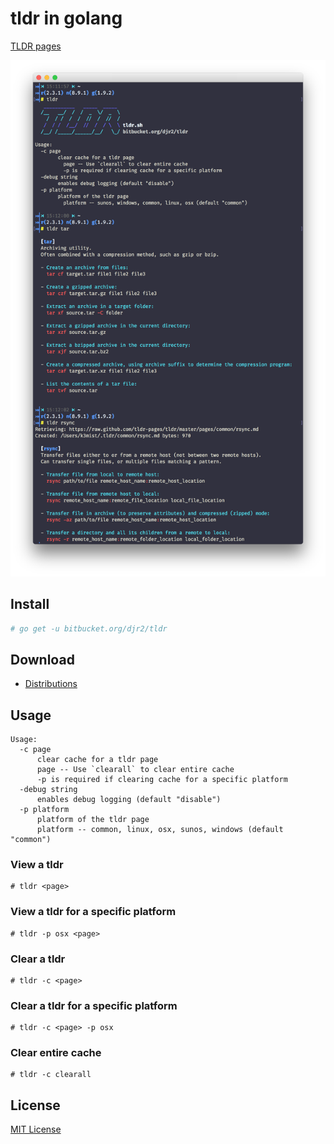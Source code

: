 # tldr in golang

[TLDR pages](https://tldr.sh)

![Terminal](terminal.png)

## Install

```bash
# go get -u bitbucket.org/djr2/tldr
```

## Download

* [Distributions](https://bitbucket.org/djr2/tldr/src/master/dist/)

## Usage

```
Usage:
  -c page
      clear cache for a tldr page
      page -- Use `clearall` to clear entire cache
      -p is required if clearing cache for a specific platform
  -debug string
      enables debug logging (default "disable")
  -p platform
      platform of the tldr page
      platform -- common, linux, osx, sunos, windows (default "common")
```

### View a tldr
```
# tldr <page>
```

### View a tldr for a specific platform
```
# tldr -p osx <page>
```

### Clear a tldr
```
# tldr -c <page>
```

### Clear a tldr for a specific platform
```
# tldr -c <page> -p osx
```

### Clear entire cache
```
# tldr -c clearall
```

## License

[MIT License](https://bitbucket.org/djr2/tldr/src/master/LICENSE.md)
